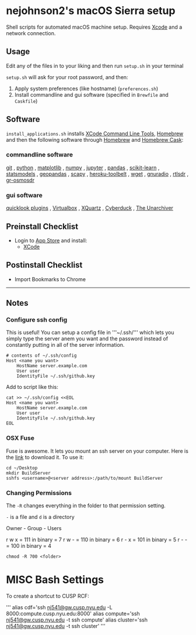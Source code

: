 # nejohnson2's macOS Sierra setup

Shell scripts for automated macOS machine setup. Requires [Xcode](https://developer.apple.com/downloads) and a network connection.

## Usage

Edit any of the files in to your liking and then run `setup.sh` in your terminal

`setup.sh` will ask for your root password, and then:

  1. Apply system preferences (like hostname) (`preferences.sh`)
  2. Install commandline and gui software (specified in `Brewfile` and `Caskfile`)


## Software

`install_applications.sh` installs [XCode Command Line Tools](), [Homebrew](http://brew.sh) and then the following software through [Homebrew](http://brew.sh) and [Homebrew Cask](https://github.com/phinze/homebrew-cask):

### commandline software

[git](git-scm.com)
, [python](python.org)
, [matplotlib](matplotlib.org)
, [numpy](numpy.org)
, [jupyter](jupyter.org)
, [pandas](pandas.pydata.org)
, [scikit-learn](scikit-learn.org)
, [statsmodels](statsmodels.sourceforge.net)
, [geopandas](geopandas.org)
, [scapy](http://www.secdev.org/projects/scapy/)
, [heroku-toolbelt](https://toolbelt.heroku.com)
, [wget](http://www.gnu.org/software/wget/)
, [gnuradio](gnuradio.org)
, [rtlsdr](rtlsdr.org)
, [gr-osmosdr](http://sdr.osmocom.org/trac/wiki/GrOsmoSDR)



### gui software

[quicklook plugins](github.com/sindresorhus/quick-look-plugins)
, [Virtualbox](virtualbox.org)
, [XQuartz](xquartz.macosforge.org)
, [Cyberduck](https://cyberduck.io/)
, [The Unarchiver](http://wakaba.c3.cx/s/apps/unarchiver.html)


## Preinstall Checklist

* Login to [App Store](www.apple.com/macosx/whats-new/app-store.html) and install:
  * [XCode]()

## Postinstall Checklist
* Import Bookmarks to Chrome

---

## Notes

### Configure ssh config
This is useful!  You can setup a config file in '''~/.ssh/''' which lets you simply type the server anem you want and the password instead of constantly putting in all of the server information. 

```shell
# contents of ~/.ssh/config
Host <name you want>
    HostName server.example.com
    User user
    IdentityFile ~/.ssh/github.key
```

Add to script like this:

```shell
cat >> ~/.ssh/config <<EOL
Host <name you want>
    HostName server.example.com
    User user
    IdentityFile ~/.ssh/github.key
EOL
```

### OSX Fuse
Fuse is awesome.  It lets you mount an ssh server on your computer.  Here is the [link](http://osxfuse.github.io/) to download it.  To use it:

```shell
cd ~/Desktop
mkdir BuildServer
sshfs <username>@<server address>:/path/to/mount BuildServer
```

### Changing Permissions

The ```-R``` changes everything in the folder to that permission setting.

```-``` is a file and ```d``` is a directory

Owner - Group - Users

r w x = 111 in binary = 7
r w - = 110 in binary = 6
r - x = 101 in binary = 5
r - - = 100 in binary = 4

```
chmod -R 700 <folder>
```

# MISC Bash Settings

To create a shortcut to CUSP RCF:

'''
alias cdf='ssh nj541@gw.cusp.nyu.edu -L 8000:compute.cusp.nyu.edu:8000'
alias compute='ssh nj541@gw.cusp.nyu.edu -t ssh compute'
alias cluster='ssh nj541@gw.cusp.nyu.edu -t ssh cluster'
'''
